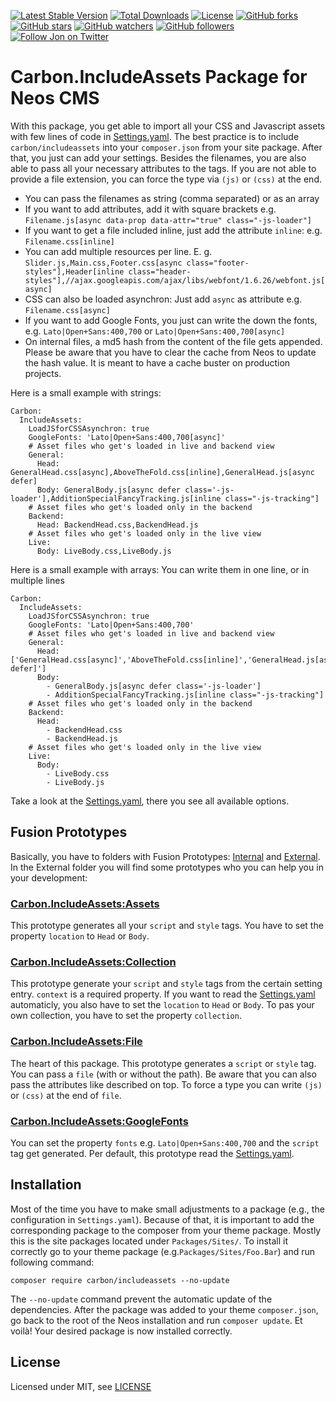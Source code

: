 [![Latest Stable Version](https://poser.pugx.org/carbon/includeassets/v/stable)](https://packagist.org/packages/carbon/includeassets)
[![Total Downloads](https://poser.pugx.org/carbon/includeassets/downloads)](https://packagist.org/packages/carbon/includeassets)
[![License](https://poser.pugx.org/carbon/includeassets/license)](LICENSE)
[![GitHub forks](https://img.shields.io/github/forks/jonnitto/Carbon.IncludeAssets.svg?style=social&label=Fork)](https://github.com/jonnitto/Carbon.IncludeAssets/fork)
[![GitHub stars](https://img.shields.io/github/stars/jonnitto/Carbon.IncludeAssets.svg?style=social&label=Stars)](https://github.com/jonnitto/Carbon.IncludeAssets/stargazers)
[![GitHub watchers](https://img.shields.io/github/watchers/jonnitto/Carbon.IncludeAssets.svg?style=social&label=Watch)](https://github.com/jonnitto/Carbon.IncludeAssets/subscription)
[![GitHub followers](https://img.shields.io/github/followers/jonnitto.svg?style=social&label=Follow)](https://github.com/jonnitto/followers)
[![Follow Jon on Twitter](https://img.shields.io/twitter/follow/jonnitto.svg?style=social&label=Follow)](https://twitter.com/jonnitto)

# Carbon.IncludeAssets Package for Neos CMS

With this package, you get able to import all your CSS and Javascript assets with few lines of code in [Settings.yaml](Configuration/Settings.yaml). The best practice is to include `carbon/includeassets` into your `composer.json` from your site package. After that, you just can add your settings. Besides the filenames, you are also able to pass all your necessary attributes to the tags. If you are not able to provide a file extension, you can force the type via `(js)` or `(css)` at the end.

* You can pass the filenames as string (comma separated) or as an array
* If you want to add attributes, add it with square brackets e.g.  
  `Filename.js[async data-prop data-attr="true" class="-js-loader"]`
* If you want to get a file included inline, just add the attribute `inline`: e.g. `Filename.css[inline]`
* You can add multiple resources per line. E. g. `Slider.js,Main.css,Footer.css[async class="footer-styles"],Header[inline class="header-styles"],//ajax.googleapis.com/ajax/libs/webfont/1.6.26/webfont.js[async]`
* CSS can also be loaded asynchron: Just add `async` as attribute e.g. `Filename.css[async]`
* If you want to add Google Fonts, you just can write the down the fonts, e.g. `Lato|Open+Sans:400,700` or `Lato|Open+Sans:400,700[async]`
* On internal files, a md5 hash from the content of the file gets appended. Please be aware that you have to clear the cache from Neos to update the hash value. It is meant to have a cache buster on production projects.

Here is a small example with strings:

```
Carbon:
  IncludeAssets:
    LoadJSforCSSAsynchron: true
    GoogleFonts: 'Lato|Open+Sans:400,700[async]'
    # Asset files who get's loaded in live and backend view
    General:
      Head: GeneralHead.css[async],AboveTheFold.css[inline],GeneralHead.js[async defer]
      Body: GeneralBody.js[async defer class='-js-loader'],AdditionSpecialFancyTracking.js[inline class="-js-tracking"]
    # Asset files who get's loaded only in the backend
    Backend:
      Head: BackendHead.css,BackendHead.js
    # Asset files who get's loaded only in the live view
    Live:
      Body: LiveBody.css,LiveBody.js
```

Here is a small example with arrays: You can write them in one line, or in multiple lines

```
Carbon:
  IncludeAssets:
    LoadJSforCSSAsynchron: true
    GoogleFonts: 'Lato|Open+Sans:400,700'
    # Asset files who get's loaded in live and backend view
    General:
      Head: ['GeneralHead.css[async]','AboveTheFold.css[inline]','GeneralHead.js[async defer]']
      Body:
        - GeneralBody.js[async defer class='-js-loader']
        - AdditionSpecialFancyTracking.js[inline class="-js-tracking"]
    # Asset files who get's loaded only in the backend
    Backend:
      Head:
        - BackendHead.css
        - BackendHead.js
    # Asset files who get's loaded only in the live view
    Live:
      Body:
        - LiveBody.css
        - LiveBody.js
```

Take a look at the [Settings.yaml](Configuration/Settings.yaml), there you see all available options.

## Fusion Prototypes

Basically, you have to folders with Fusion Prototypes: [Internal](Resources/Private/Fusion/Internal) and [External](Resources/Private/Fusion/External). In the External folder you will find some prototypes who you can help you in your development:

### [Carbon.IncludeAssets:Assets](Resources/Private/Fusion/External/Assets.fusion)

This prototype generates all your `script` and `style` tags. You have to set the property `location` to `Head` or `Body`.

### [Carbon.IncludeAssets:Collection](Resources/Private/Fusion/External/Collection.fusion)

This prototype generate your `script` and `style` tags from the certain setting entry. `context` is a required property. If you want to read the [Settings.yaml](Configuration/Settings.yaml) automaticly, you also have to set the `location` to `Head` or `Body`. To pas your own collection, you have to set the property `collection`.

### [Carbon.IncludeAssets:File](Resources/Private/Fusion/External/File.fusion)

The heart of this package. This prototype generates a `script` or `style` tag. You can pass a `file` (with or without the path). Be aware that you can also pass the attributes like described on top. To force a type you can write `(js)` or `(css)` at the end of `file`.

### [Carbon.IncludeAssets:GoogleFonts](Resources/Private/Fusion/External/GoogleFonts.fusion)

You can set the property `fonts` e.g. `Lato|Open+Sans:400,700` and the `script` tag get generated. Per default, this prototype read the [Settings.yaml](Configuration/Settings.yaml).

## Installation

Most of the time you have to make small adjustments to a package (e.g., the configuration in `Settings.yaml`). Because of that, it is important to add the corresponding package to the composer from your theme package. Mostly this is the site packages located under `Packages/Sites/`. To install it correctly go to your theme package (e.g.`Packages/Sites/Foo.Bar`) and run following command:

```
composer require carbon/includeassets --no-update
```

The `--no-update` command prevent the automatic update of the dependencies. After the package was added to your theme `composer.json`, go back to the root of the Neos installation and run `composer update`. Et voilà! Your desired package is now installed correctly.

## License

Licensed under MIT, see [LICENSE](LICENSE)
